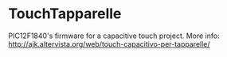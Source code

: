 TouchTapparelle
===============

PIC12F1840's firmware for a capacitive touch project. More info: http://ajk.altervista.org/web/touch-capacitivo-per-tapparelle/
